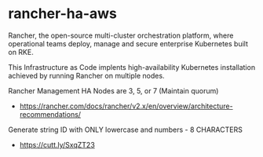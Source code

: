 # rancher-ha-aws

Rancher, the open-source multi-cluster orchestration platform, where operational teams deploy, manage and secure enterprise Kubernetes built on RKE.

This Infrastructure as Code implents high-availability Kubernetes installation achieved by running Rancher on multiple nodes.

Rancher Management HA Nodes are 3, 5, or 7 (Maintain quorum)
- https://rancher.com/docs/rancher/v2.x/en/overview/architecture-recommendations/

Generate string ID with ONLY lowercase and numbers - 8 CHARACTERS
- https://cutt.ly/SxqZT23